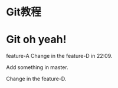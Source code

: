 # Git教程
# Git oh yeah!
feature-A
Change in the feature-D in 22:09.

Add something in master.

Change in the feature-D.
